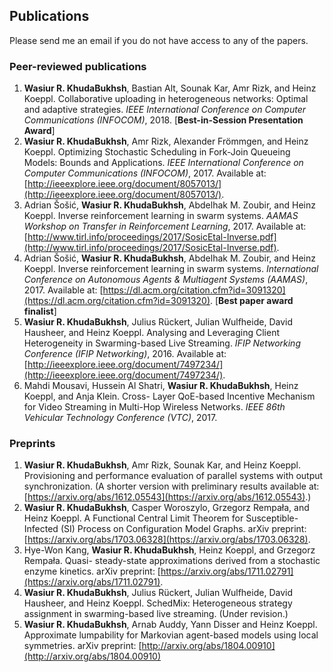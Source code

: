 ## Publications

Please send me an email if you do not have access to any of the papers. 

### Peer-reviewed publications
1. **Wasiur R. KhudaBukhsh**, Bastian Alt, Sounak Kar, Amr Rizk, and Heinz Koeppl. Collaborative uploading in heterogeneous networks: Optimal and adaptive strategies. _IEEE International Conference on Computer Communications (INFOCOM)_, 2018.
[**Best-in-Session Presentation Award**]
2. **Wasiur R. KhudaBukhsh**, Amr Rizk, Alexander Frömmgen, and Heinz Koeppl. Optimizing Stochastic Scheduling in Fork-Join Queueing Models: Bounds and Applications. _IEEE International Conference on Computer Communications (INFOCOM)_, 2017. Available at: [http://ieeexplore.ieee.org/document/8057013/](http://ieeexplore.ieee.org/document/8057013/).
3. Adrian Šošić, **Wasiur R. KhudaBukhsh**, Abdelhak M. Zoubir, and Heinz Koeppl. Inverse reinforcement learning in swarm systems. _AAMAS Workshop on Transfer in Reinforcement Learning_, 2017. Available at: [http://www.tirl.info/proceedings/2017/SosicEtal-Inverse.pdf](http://www.tirl.info/proceedings/2017/SosicEtal-Inverse.pdf).
4. Adrian Šošić, **Wasiur R. KhudaBukhsh**, Abdelhak M. Zoubir, and Heinz Koeppl. Inverse reinforcement learning in swarm systems. _International Conference on Autonomous Agents & Multiagent Systems (AAMAS)_, 2017. Available at: [https://dl.acm.org/citation.cfm?id=3091320](https://dl.acm.org/citation.cfm?id=3091320). 
[**Best paper award finalist**]
5. **Wasiur R. KhudaBukhsh**, Julius Rückert, Julian Wulfheide, David Hausheer, and Heinz Koeppl. Analysing and Leveraging Client Heterogeneity in Swarming-based Live Streaming. _IFIP Networking Conference (IFIP Networking)_, 2016. Available at: [http://ieeexplore.ieee.org/document/7497234/](http://ieeexplore.ieee.org/document/7497234/).
6. Mahdi Mousavi, Hussein Al Shatri, **Wasiur R. KhudaBukhsh**, Heinz Koeppl, and Anja Klein. Cross- Layer QoE-based Incentive Mechanism for Video Streaming in Multi-Hop Wireless Networks. _IEEE 86th Vehicular Technology Conference (VTC)_, 2017.

### Preprints
1. **Wasiur R. KhudaBukhsh**, Amr Rizk, Sounak Kar, and Heinz Koeppl. Provisioning and performance evaluation of parallel systems with output synchronization. (A shorter version with preliminary results available at: [https://arxiv.org/abs/1612.05543](https://arxiv.org/abs/1612.05543).)
2. **Wasiur R. KhudaBukhsh**, Casper Woroszylo, Grzegorz Rempała, and Heinz Koeppl. A Functional Central Limit Theorem for Susceptible-Infected (SI) Process on Configuration Model Graphs. arXiv preprint: [https://arxiv.org/abs/1703.06328](https://arxiv.org/abs/1703.06328).
3. Hye-Won Kang, **Wasiur R. KhudaBukhsh**, Heinz Koeppl, and Grzegorz Rempała. Quasi- steady-state approximations derived from a stochastic enzyme kinetics. arXiv preprint: [https://arxiv.org/abs/1711.02791](https://arxiv.org/abs/1711.02791).
4. **Wasiur R. KhudaBukhsh**, Julius Rückert, Julian Wulfheide, David Hausheer, and Heinz Koeppl. SchedMix: Heterogeneous strategy assignment in swarming-based live streaming. (Under revision.)
5. **Wasiur R. KhudaBukhsh**, Arnab Auddy, Yann Disser and Heinz Koeppl. Approximate lumpability for Markovian agent-based models using local symmetries. arXiv preprint: [http://arxiv.org/abs/1804.00910](http://arxiv.org/abs/1804.00910)
